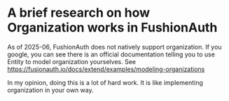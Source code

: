 # A brief research on how Organization works in FushionAuth

As of 2025-06, FushionAuth does not natively support organization.
If you google, you can see there is an official documentation telling you to use Entity to model organization yourselves. See https://fusionauth.io/docs/extend/examples/modeling-organizations

In my opinion, doing this is a lot of hard work. It is like implementing organization in your own way.
